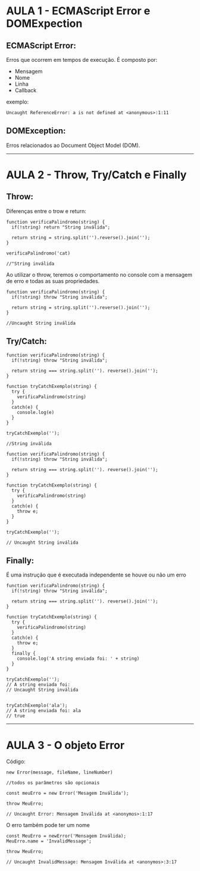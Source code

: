 # AULA 1 - ECMAScript Error e DOMExpection
## ECMAScript Error:
Erros que ocorrem em tempos de execução.
É composto por:
  - Mensagem
  - Nome
  - Linha
  - Callback

  exemplo:
  ```
  Uncaught ReferenceError: a is not defined at <anonymous>:1:11
  ```

## DOMException:
Erros relacionados ao Document Object Model (DOM).

---

# AULA 2 - Throw, Try/Catch e Finally
## Throw:

Diferenças entre o trow e return:

```
function verificaPalindromo(string) {
  if(!string) return "String inválida";

  return string = string.split('').reverse().join('');
}

verificaPalindromo('cat)

//"String inválida
```

Ao utilizar o throw, teremos o comportamento no console com a mensagem de erro e todas as suas propriedades.
```
function verificaPalindromo(string) {
  if(!string) throw "String inválida";

  return string = string.split('').reverse().join('');
}

//Uncaught String inválida
```

## Try/Catch:
```
function verificaPalindromo(string) {
  if(!string) throw "String inválida";

  return string === string.split(''). reverse().join('');
}

function tryCatchExemplo(string) {
  try {
    verificaPalindromo(string)
  }
  catch(e) {
    console.log(e)
  }
}

tryCatchExemplo('');

//String inválida
```

```
function verificaPalindromo(string) {
  if(!string) throw "String inválida";

  return string === string.split(''). reverse().join('');
}

function tryCatchExemplo(string) {
  try {
    verificaPalindromo(string)
  }
  catch(e) {
    throw e;
  }
}

tryCatchExemplo('');

// Uncaught String inválida
```

## Finally:
É uma instrução que é executada independente se houve ou não um erro
```
function verificaPalindromo(string) {
  if(!string) throw "String inválida";

  return string === string.split(''). reverse().join('');
}

function tryCatchExemplo(string) {
  try {
    verificaPalindromo(string)
  }
  catch(e) {
    throw e;
  }
  finally {
    console.log('A string enviada foi: ' + string)
  }
}

tryCatchExemplo('');
// A string enviada foi:
// Uncaught String inválida


tryCatchExemplo('ala');
// A string enviada foi: ala
// true
```

--- 

# AULA 3 - O objeto Error
Código:
```
new Error(message, fileName, lineNumber)

//todos os parâmetros são opcionais

const meuErro = new Error('Mesagem Inválida');

throw MeuErro;

// Uncaught Error: Mensagem Inválida at <anonymos>:1:17
```

O erro também pode ter um nome
```
const MeuErro = newError('Mensagem Inválida);
MeuErro.name = 'InvalidMessage';

throw MeuErro;

// Uncaught InvalidMessage: Mensagem Inválida at <anonymos>:3:17
```